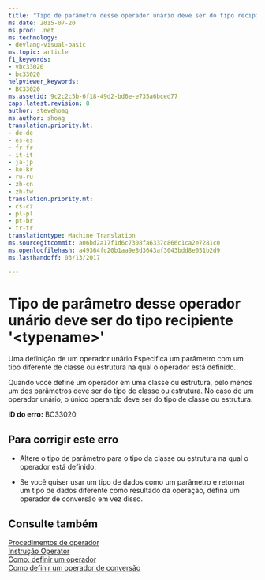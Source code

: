 ```yaml
---
title: "Tipo de parâmetro desse operador unário deve ser do tipo recipiente &quot;&lt;typename&gt;&quot; | Documentos do Microsoft"
ms.date: 2015-07-20
ms.prod: .net
ms.technology:
- devlang-visual-basic
ms.topic: article
f1_keywords:
- vbc33020
- bc33020
helpviewer_keywords:
- BC33020
ms.assetid: 9c2c2c5b-6f18-49d2-bd6e-e735a6bced77
caps.latest.revision: 8
author: stevehoag
ms.author: shoag
translation.priority.ht:
- de-de
- es-es
- fr-fr
- it-it
- ja-jp
- ko-kr
- ru-ru
- zh-cn
- zh-tw
translation.priority.mt:
- cs-cz
- pl-pl
- pt-br
- tr-tr
translationtype: Machine Translation
ms.sourcegitcommit: a06bd2a17f1d6c7308fa6337c866c1ca2e7281c0
ms.openlocfilehash: a49364fc20b1aa9e8d3643af3043bdd8e051b2d9
ms.lasthandoff: 03/13/2017

---
```

# <a name="parameter-type-of-this-unary-operator-must-be-the-containing-type-39lttypenamegt39"></a>Tipo de parâmetro desse operador unário deve ser do tipo recipiente '&lt;typename&gt;'
Uma definição de um operador unário Especifica um parâmetro com um tipo diferente de classe ou estrutura na qual o operador está definido.  
  
 Quando você define um operador em uma classe ou estrutura, pelo menos um dos parâmetros deve ser do tipo de classe ou estrutura. No caso de um operador unário, o único operando deve ser do tipo de classe ou estrutura.  
  
 **ID do erro:** BC33020  
  
## <a name="to-correct-this-error"></a>Para corrigir este erro  
  
-   Altere o tipo de parâmetro para o tipo da classe ou estrutura na qual o operador está definido.  
  
-   Se você quiser usar um tipo de dados como um parâmetro e retornar um tipo de dados diferente como resultado da operação, defina um operador de conversão em vez disso.  
  
## <a name="see-also"></a>Consulte também  
 [Procedimentos de operador](../../visual-basic/programming-guide/language-features/procedures/operator-procedures.md)   
 [Instrução Operator](../../visual-basic/language-reference/statements/operator-statement.md)   
 [Como: definir um operador](../../visual-basic/programming-guide/language-features/procedures/how-to-define-an-operator.md)   
 [Como definir um operador de conversão](../../visual-basic/programming-guide/language-features/procedures/how-to-define-a-conversion-operator.md)
